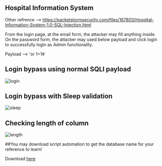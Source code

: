 ## Hospital Information System

Other refrence --> https://packetstormsecurity.com/files/167803/Hospital-Information-System-1.0-SQL-Injection.html

From the login page, at the email form, the attacker may fill anything inside. On the password form, the attacker may used below payload and click login to successfully login as Admin functionality.

Payload --> 'or 1=1#

## Login bypass using normal SQLI payload

<img src="https://github.com/saitamang/POC-DUMP/blob/main/Hospital%20Information%20System/img/login-success.png?raw=true" title="login">


## Login bypass with Sleep validation

<img src="https://github.com/saitamang/POC-DUMP/blob/main/Hospital%20Information%20System/img/proven-sleep.png?raw=true" title="sleep">


## Checking length of column

<img src="https://github.com/saitamang/POC-DUMP/blob/main/Hospital%20Information%20System/img/length-column.png?raw=true" title="length">

##You may download script automation to get the database name for your reference to learn!

Download [here](https://github.com/saitamang/POC-DUMP/blob/main/Hospital%20Information%20System/sqli.py)
